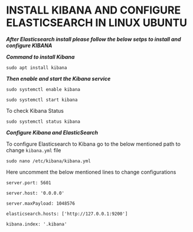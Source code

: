 # INSTALL KIBANA AND CONFIGURE ELASTICSEARCH IN LINUX UBUNTU

***After Elasticsearch install please follow the below setps to install and configure KIBANA***

***Command to install Kibana*** 

```
sudo apt install kibana
````
***Then enable and start the Kibana service***

```
sudo systemctl enable kibana
````
```
sudo systemctl start kibana
````

To check Kibana Status

```
sudo systemctl status kibana
````

***Configure Kibana and ElasticSearch***

To configure Elasticsearch to Kibana go to the below mentioned path to change ```kibana.yml``` file

```
sudo nano /etc/kibana/kibana.yml
````

Here uncomment the below mentioned lines to change configurations

```server.port: 5601```

```server.host: '0.0.0.0'```

```server.maxPayload: 1048576```

```elasticsearch.hosts: ['http://127.0.0.1:9200']```

```kibana.index: '.kibana'```



